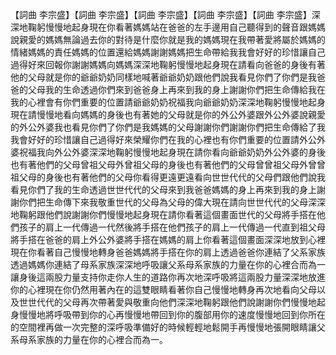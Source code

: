 【詞曲 李宗盛】【詞曲 李宗盛】【詞曲 李宗盛】【詞曲 李宗盛】【詞曲 李宗盛】深深地鞠躬慢慢地起身現在你看著媽媽站在爸爸的左手邊用自己聽得到的聲音跟媽媽說親愛的媽媽無論過去你的對待是什麼你就是我的媽媽現在我帶著愛將屬於媽媽的情緒媽媽的責任媽媽的位置還給媽媽謝謝媽媽把生命帶給我我會好好的珍惜讓自己過得好來回報你謝謝媽媽向媽媽深深地鞠躬慢慢地起身現在請看向爸爸的身後有著他的父母就是你的爺爺奶奶同樣地喊著爺爺奶奶跟他們說我看見你們了你們是我爸爸的父母我的生命透過你們來到爸爸身上再來到我的身上謝謝你們把生命傳給我在我的心裡會有你們重要的位置請爺爺奶奶祝福我向爺爺奶奶深深地鞠躬慢慢地起身現在請慢慢地看向媽媽的身後也有著她的父母就是你的外公外婆跟外公外婆說親愛的外公外婆我也看見你們了你們是我媽媽的父母謝謝你們謝謝你們把生命傳給了我我會好好的珍惜讓自己過得好來榮耀你們在我的心裡也有你們重要的位置請外公外婆祝福我向外公外婆深深地鞠躬慢慢地起身現在請你看向爺爺奶奶外公外婆的身後也有著他們的父母曾祖父母外曾祖父母的身後也有著他們的父母曾曾祖父母外曾曾祖父母的身後也有著他們的父母你看得更遠更遠看向世世代代的父母們跟他們說我看見你們了我的生命透過世世代代的父母來到我爸爸媽媽的身上再來到我的身上謝謝你們把生命傳下來我敬重世代的父母為父母的偉大現在請向世世代代的父母深深地鞠躬跟他們說謝謝你們慢慢地起身現在請你看著這個畫面世代的父母將手搭在他們孩子的肩上一代傳過一代然後將手搭在他們孩子的肩上一代傳過一代直到祖父母將手搭在爸爸的肩上外公外婆將手搭在媽媽的肩上你看著這個畫面深深地放到心裡現在你看著自己慢慢地轉身爸爸媽媽將手搭在你的肩上透過爸爸你連結了父系家族透過媽媽你連結了母系家族深深地呼吸讓父系母系家族的力量在你的心裡合而為一讓身後這兩股力量支持你走你人生的道路你再次地深呼吸將這兩股力量深深地放進你的心裡現在你仍然用著內在的這雙眼睛看著你自己慢慢地轉身再次地看向父母以及世世代代的父母再次帶著愛與敬重向他們深深地鞠躬跟他們說謝謝你們慢慢地起身慢慢地將呼吸帶到你的心再慢慢地帶回到你的腹部用你的速度慢慢地回到你所在的空間裡再做一次完整的深呼吸準備好的時候輕輕地鬆開手再慢慢地張開眼睛讓父系母系家族的力量在你的心裡合而為一。